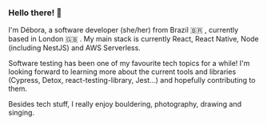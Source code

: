 ### Hello there! 🤩

I'm Débora, a software developer (she/her) from Brazil 🇧🇷 , currently based in London 🇬🇧 . 
My main stack is currently React, React Native, Node (including NestJS) and AWS Serverless.

Software testing has been one of my favourite tech topics for a while! I'm looking forward to learning more about the current tools and libraries (Cypress, Detox, react-testing-library, Jest...) and hopefully contributing to them.

Besides tech stuff, I really enjoy bouldering, photography, drawing and singing.
<!--
**deboraornellas/deboraornellas** is a ✨ _special_ ✨ repository because its `README.md` (this file) appears on your GitHub profile.

Here are some ideas to get you started:

- 🔭 I’m currently working on ...
- 🌱 I’m currently learning ...
- 👯 I’m looking to collaborate on ...
- 🤔 I’m looking for help with ...
- 💬 Ask me about ...
- 📫 How to reach me: ...
- 😄 Pronouns: ...
- ⚡ Fun fact: ...
-->
